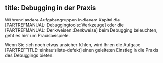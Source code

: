 title: Debugging in der Praxis
---
Während andere Aufgabengruppen in diesem Kapitel die [PARTREFMANUAL::Debuggingtools::Werkzeuge] 
oder die [PARTREFMANUAL::Denkweisen::Denkweise] beim Debugging beleuchten, geht es hier um 
Praxisbeispiele.

Wenn Sie sich noch etwas unsicher fühlen, wird Ihnen die Aufgabe 
[PARTREFTITLE::einkaufsliste-defekt] 
einen geleiteten Einstieg in die Praxis des Debuggings bieten.